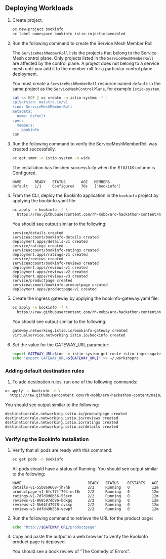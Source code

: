 ## Deploying Workloads

1. Create project.

   ```bash
   oc new-project bookinfo
   oc label namespace bookinfo istio-injection=enabled
   ```

1. Run the following command to create the Service Mesh Member Roll

   The `ServiceMeshMemberRoll` lists the projects that belong to the Service Mesh control plane. Only projects listed in the `ServiceMeshMemberRoll` are affected by the control plane. A project does not belong to a service mesh until you add it to the member roll for a particular control plane deployment.

   You must create a `ServiceMeshMemberRoll` resource named `default` in the same project as the `ServiceMeshControlPlane`, for example `istio-system`.

   ```bash
   cat << EOF | oc create -n istio-system -f -
   apiVersion: maistra.io/v1
   kind: ServiceMeshMemberRoll
   metadata:
     name: default
   spec:
     members:
     - bookinfo
   EOF
   ```

1. Run the following command to verify the ServiceMeshMemberRoll was created successfully.

   ```bash
   oc get smmr -n istio-system -o wide
   ```

   The installation has finished successfully when the STATUS column is Configured.

   ```{.text .no-copy}
   NAME      READY   STATUS       AGE   MEMBERS
   default   1/1     Configured   70s   ["bookinfo"]
   ```

1. From the CLI, deploy the Bookinfo application in the `bookinfo` project by applying the bookinfo.yaml file:

   ```bash
   oc apply -n bookinfo -f \
     https://raw.githubusercontent.com/rh-mobb/aro-hackathon-content/main/aro-content/assets/bookinfo.yaml
   ```

   You should see output similar to the following:

   ```{.text .no-copy}
   service/details created
   serviceaccount/bookinfo-details created
   deployment.apps/details-v1 created
   service/ratings created
   serviceaccount/bookinfo-ratings created
   deployment.apps/ratings-v1 created
   service/reviews created
   serviceaccount/bookinfo-reviews created
   deployment.apps/reviews-v1 created
   deployment.apps/reviews-v2 created
   deployment.apps/reviews-v3 created
   service/productpage created
   serviceaccount/bookinfo-productpage created
   deployment.apps/productpage-v1 created
   ```

1. Create the ingress gateway by applying the bookinfo-gateway.yaml file:

   ```bash
   oc apply -n bookinfo -f \
     https://raw.githubusercontent.com/rh-mobb/aro-hackathon-content/main/aro-content/assets/bookinfo-gateway.yaml
   ```

   You should see output similar to the following:

   ```bash
   gateway.networking.istio.io/bookinfo-gateway created
   virtualservice.networking.istio.io/bookinfo created
   ```

1. Set the value for the GATEWAY_URL parameter:

   ```bash
   export GATEWAY_URL=$(oc -n istio-system get route istio-ingressgateway -o jsonpath='{.spec.host}')
   echo "export GATEWAY_URL=${GATEWAY_URL}" >> ~/.workshoprc
   ```

### Adding default destination rules

1. To add destination rules, run one of the following commands:

```bash
oc apply -n bookinfo -f \
  https://raw.githubusercontent.com/rh-mobb/aro-hackathon-content/main/aro-content/assets/destination-rule-all.yaml
```

You should see output similar to the following:

```{.text .no-copy}
destinationrule.networking.istio.io/productpage created
destinationrule.networking.istio.io/reviews created
destinationrule.networking.istio.io/ratings created
destinationrule.networking.istio.io/details created
```

### Verifying the Bookinfo installation

1. Verify that all pods are ready with this command:

   ```bash
   oc get pods -n bookinfo
   ```

   All pods should have a status of Running. You should see output similar to the following:

   ```{.text .no-copy}
   NAME                              READY   STATUS    RESTARTS   AGE
   details-v1-55b869668-jh7hb        2/2     Running   0          12m
   productpage-v1-6fc77ff794-nsl8r   2/2     Running   0          12m
   ratings-v1-7d7d8d8b56-55scn       2/2     Running   0          12m
   reviews-v1-868597db96-bdxgq       2/2     Running   0          12m
   reviews-v2-5b64f47978-cvssp       2/2     Running   0          12m
   reviews-v3-6dfd49b55b-vcwpf       2/2     Running   0          12m
   ```

1. Run the following command to retrieve the URL for the product page:

   ```bash
   echo "http://$GATEWAY_URL/productpage"
   ```

1. Copy and paste the output in a web browser to verify the Bookinfo product page is deployed.

   You should see a book review of "The Comedy of Errors".
